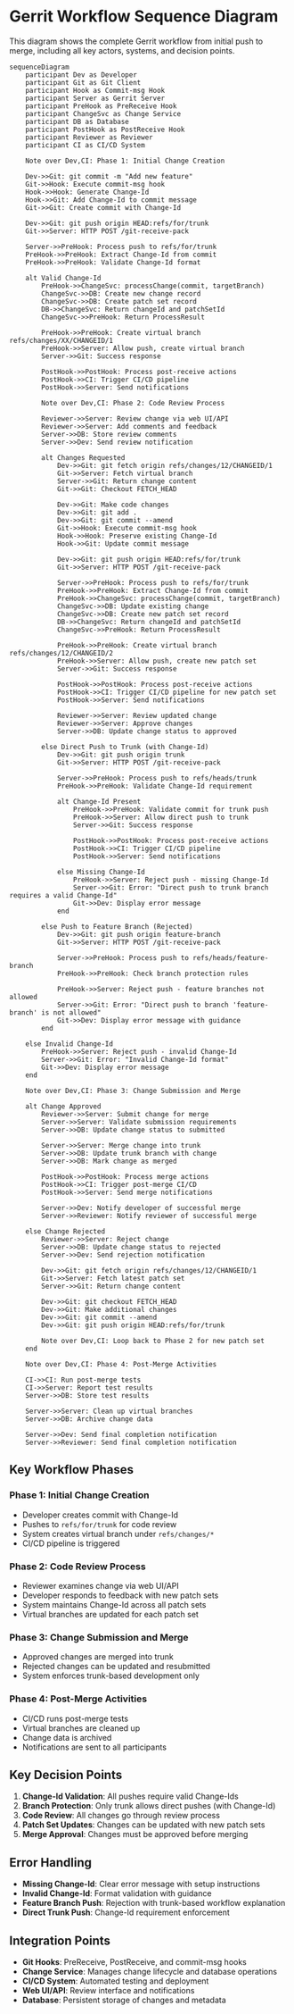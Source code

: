 # Gerrit Workflow Sequence Diagram

This diagram shows the complete Gerrit workflow from initial push to merge, including all key actors, systems, and decision points.

```mermaid
sequenceDiagram
    participant Dev as Developer
    participant Git as Git Client
    participant Hook as Commit-msg Hook
    participant Server as Gerrit Server
    participant PreHook as PreReceive Hook
    participant ChangeSvc as Change Service
    participant DB as Database
    participant PostHook as PostReceive Hook
    participant Reviewer as Reviewer
    participant CI as CI/CD System

    Note over Dev,CI: Phase 1: Initial Change Creation

    Dev->>Git: git commit -m "Add new feature"
    Git->>Hook: Execute commit-msg hook
    Hook->>Hook: Generate Change-Id
    Hook->>Git: Add Change-Id to commit message
    Git->>Git: Create commit with Change-Id
    
    Dev->>Git: git push origin HEAD:refs/for/trunk
    Git->>Server: HTTP POST /git-receive-pack
    
    Server->>PreHook: Process push to refs/for/trunk
    PreHook->>PreHook: Extract Change-Id from commit
    PreHook->>PreHook: Validate Change-Id format
    
    alt Valid Change-Id
        PreHook->>ChangeSvc: processChange(commit, targetBranch)
        ChangeSvc->>DB: Create new change record
        ChangeSvc->>DB: Create patch set record
        DB->>ChangeSvc: Return changeId and patchSetId
        ChangeSvc->>PreHook: Return ProcessResult
        
        PreHook->>PreHook: Create virtual branch refs/changes/XX/CHANGEID/1
        PreHook->>Server: Allow push, create virtual branch
        Server->>Git: Success response
        
        PostHook->>PostHook: Process post-receive actions
        PostHook->>CI: Trigger CI/CD pipeline
        PostHook->>Server: Send notifications
        
        Note over Dev,CI: Phase 2: Code Review Process
        
        Reviewer->>Server: Review change via web UI/API
        Reviewer->>Server: Add comments and feedback
        Server->>DB: Store review comments
        Server->>Dev: Send review notification
        
        alt Changes Requested
            Dev->>Git: git fetch origin refs/changes/12/CHANGEID/1
            Git->>Server: Fetch virtual branch
            Server->>Git: Return change content
            Git->>Git: Checkout FETCH_HEAD
            
            Dev->>Git: Make code changes
            Dev->>Git: git add .
            Dev->>Git: git commit --amend
            Git->>Hook: Execute commit-msg hook
            Hook->>Hook: Preserve existing Change-Id
            Hook->>Git: Update commit message
            
            Dev->>Git: git push origin HEAD:refs/for/trunk
            Git->>Server: HTTP POST /git-receive-pack
            
            Server->>PreHook: Process push to refs/for/trunk
            PreHook->>PreHook: Extract Change-Id from commit
            PreHook->>ChangeSvc: processChange(commit, targetBranch)
            ChangeSvc->>DB: Update existing change
            ChangeSvc->>DB: Create new patch set record
            DB->>ChangeSvc: Return changeId and patchSetId
            ChangeSvc->>PreHook: Return ProcessResult
            
            PreHook->>PreHook: Create virtual branch refs/changes/12/CHANGEID/2
            PreHook->>Server: Allow push, create new patch set
            Server->>Git: Success response
            
            PostHook->>PostHook: Process post-receive actions
            PostHook->>CI: Trigger CI/CD pipeline for new patch set
            PostHook->>Server: Send notifications
            
            Reviewer->>Server: Review updated change
            Reviewer->>Server: Approve changes
            Server->>DB: Update change status to approved
            
        else Direct Push to Trunk (with Change-Id)
            Dev->>Git: git push origin trunk
            Git->>Server: HTTP POST /git-receive-pack
            
            Server->>PreHook: Process push to refs/heads/trunk
            PreHook->>PreHook: Validate Change-Id requirement
            
            alt Change-Id Present
                PreHook->>PreHook: Validate commit for trunk push
                PreHook->>Server: Allow direct push to trunk
                Server->>Git: Success response
                
                PostHook->>PostHook: Process post-receive actions
                PostHook->>CI: Trigger CI/CD pipeline
                PostHook->>Server: Send notifications
                
            else Missing Change-Id
                PreHook->>Server: Reject push - missing Change-Id
                Server->>Git: Error: "Direct push to trunk branch requires a valid Change-Id"
                Git->>Dev: Display error message
            end
            
        else Push to Feature Branch (Rejected)
            Dev->>Git: git push origin feature-branch
            Git->>Server: HTTP POST /git-receive-pack
            
            Server->>PreHook: Process push to refs/heads/feature-branch
            PreHook->>PreHook: Check branch protection rules
            
            PreHook->>Server: Reject push - feature branches not allowed
            Server->>Git: Error: "Direct push to branch 'feature-branch' is not allowed"
            Git->>Dev: Display error message with guidance
        end
        
    else Invalid Change-Id
        PreHook->>Server: Reject push - invalid Change-Id
        Server->>Git: Error: "Invalid Change-Id format"
        Git->>Dev: Display error message
    end

    Note over Dev,CI: Phase 3: Change Submission and Merge
    
    alt Change Approved
        Reviewer->>Server: Submit change for merge
        Server->>Server: Validate submission requirements
        Server->>DB: Update change status to submitted
        
        Server->>Server: Merge change into trunk
        Server->>DB: Update trunk branch with change
        Server->>DB: Mark change as merged
        
        PostHook->>PostHook: Process merge actions
        PostHook->>CI: Trigger post-merge CI/CD
        PostHook->>Server: Send merge notifications
        
        Server->>Dev: Notify developer of successful merge
        Server->>Reviewer: Notify reviewer of successful merge
        
    else Change Rejected
        Reviewer->>Server: Reject change
        Server->>DB: Update change status to rejected
        Server->>Dev: Send rejection notification
        
        Dev->>Git: git fetch origin refs/changes/12/CHANGEID/1
        Git->>Server: Fetch latest patch set
        Server->>Git: Return change content
        
        Dev->>Git: git checkout FETCH_HEAD
        Dev->>Git: Make additional changes
        Dev->>Git: git commit --amend
        Dev->>Git: git push origin HEAD:refs/for/trunk
        
        Note over Dev,CI: Loop back to Phase 2 for new patch set
    end

    Note over Dev,CI: Phase 4: Post-Merge Activities
    
    CI->>CI: Run post-merge tests
    CI->>Server: Report test results
    Server->>DB: Store test results
    
    Server->>Server: Clean up virtual branches
    Server->>DB: Archive change data
    
    Server->>Dev: Send final completion notification
    Server->>Reviewer: Send final completion notification
```

## Key Workflow Phases

### Phase 1: Initial Change Creation
- Developer creates commit with Change-Id
- Pushes to `refs/for/trunk` for code review
- System creates virtual branch under `refs/changes/*`
- CI/CD pipeline is triggered

### Phase 2: Code Review Process
- Reviewer examines change via web UI/API
- Developer responds to feedback with new patch sets
- System maintains Change-Id across all patch sets
- Virtual branches are updated for each patch set

### Phase 3: Change Submission and Merge
- Approved changes are merged into trunk
- Rejected changes can be updated and resubmitted
- System enforces trunk-based development only

### Phase 4: Post-Merge Activities
- CI/CD runs post-merge tests
- Virtual branches are cleaned up
- Change data is archived
- Notifications are sent to all participants

## Key Decision Points

1. **Change-Id Validation**: All pushes require valid Change-Ids
2. **Branch Protection**: Only trunk allows direct pushes (with Change-Id)
3. **Code Review**: All changes go through review process
4. **Patch Set Updates**: Changes can be updated with new patch sets
5. **Merge Approval**: Changes must be approved before merging

## Error Handling

- **Missing Change-Id**: Clear error message with setup instructions
- **Invalid Change-Id**: Format validation with guidance
- **Feature Branch Push**: Rejection with trunk-based workflow explanation
- **Direct Trunk Push**: Change-Id requirement enforcement

## Integration Points

- **Git Hooks**: PreReceive, PostReceive, and commit-msg hooks
- **Change Service**: Manages change lifecycle and database operations
- **CI/CD System**: Automated testing and deployment
- **Web UI/API**: Review interface and notifications
- **Database**: Persistent storage of changes and metadata 